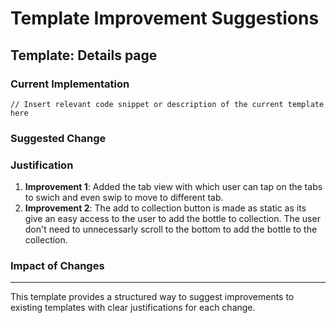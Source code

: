 # Template Improvement Suggestions

## Template: Details page

### Current Implementation
```
// Insert relevant code snippet or description of the current template here
```

### Suggested Change
<!-- We can improve the UI of the details page for better user interacion and we can add animations for better UI/UX experiance -->

### Justification
<!-- Explain why your suggested change improves upon the original template -->

1. **Improvement 1**: Added the tab view with which user can tap on the tabs to swich and even swip to move  to different tab.
2. **Improvement 2**: The add to collection button is made as static as its give an easy access to the user to add the bottle to collection. The user don't need to unnecessarly scroll to the bottom to add the bottle to the collection.

### Impact of Changes
<!-- Describe the positive impact these changes would have on the project -->

---

This template provides a structured way to suggest improvements to existing templates with clear justifications for each change.